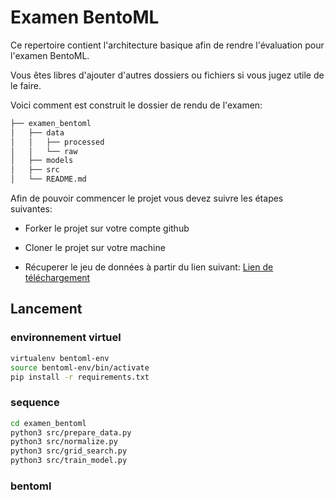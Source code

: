 # Examen BentoML

Ce repertoire contient l'architecture basique afin de rendre l'évaluation pour l'examen BentoML.

Vous êtes libres d'ajouter d'autres dossiers ou fichiers si vous jugez utile de le faire.

Voici comment est construit le dossier de rendu de l'examen:

```bash       
├── examen_bentoml          
│   ├── data       
│   │   ├── processed      
│   │   └── raw           
│   ├── models      
│   ├── src       
│   └── README.md
```

Afin de pouvoir commencer le projet vous devez suivre les étapes suivantes:

- Forker le projet sur votre compte github

- Cloner le projet sur votre machine

- Récuperer le jeu de données à partir du lien suivant: [Lien de téléchargement]( https://datascientest.s3-eu-west-1.amazonaws.com/examen_bentoml/admissions.csv)

## Lancement

### environnement virtuel
```bash
virtualenv bentoml-env
source bentoml-env/bin/activate
pip install -r requirements.txt
```

### sequence
```bash
cd examen_bentoml
python3 src/prepare_data.py
python3 src/normalize.py
python3 src/grid_search.py
python3 src/train_model.py
```

### bentoml
